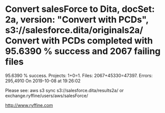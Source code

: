 # Convert salesForce to Dita, docSet: 2a, version: "Convert with PCDs", s3://salesforce.dita/originals2a/ Convert with PCDs completed with 95.6390 % success and 2067 failing files

95.6390 % success. Projects: 1+0=1.  Files: 2067+45330=47397. Errors: 295,4910  On 2019-10-08 at 19:26:02



Please see: aws s3 sync s3://salesforce.dita/results2a/ or exchange.ryffine/users/aws/salesForce/

http://www.ryffine.com

